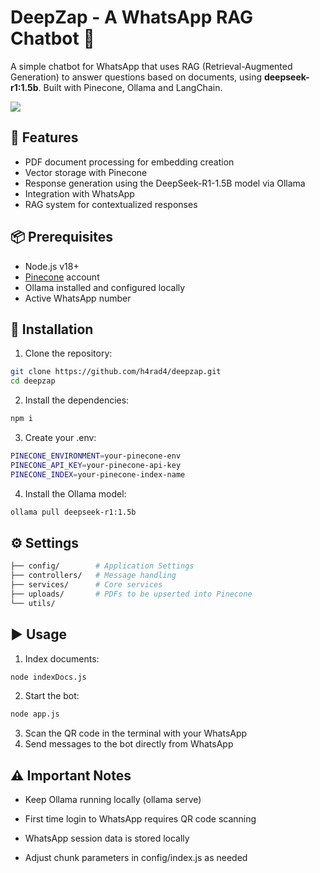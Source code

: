 # DeepZap - A WhatsApp RAG Chatbot 🤖

A simple chatbot for WhatsApp that uses RAG (Retrieval-Augmented Generation) to answer questions based on documents, using **deepseek-r1:1.5b**. Built with Pinecone, Ollama and LangChain.

<img src="https://www.mermaidchart.com/raw/0debfb45-2bb5-4b31-ae29-c98fb6f32fb1?theme=light&version=v0.1&format=svg"/>


## 🚀 Features

- PDF document processing for embedding creation
- Vector storage with Pinecone
- Response generation using the DeepSeek-R1-1.5B model via Ollama
- Integration with WhatsApp
- RAG system for contextualized responses

## 📦 Prerequisites

- Node.js v18+
- [Pinecone](https://www.pinecone.io/) account
- Ollama installed and configured locally
- Active WhatsApp number

## 🔧 Installation

1. Clone the repository:
```bash
git clone https://github.com/h4rad4/deepzap.git
cd deepzap
```

2. Install the dependencies:
```bash 
npm i
```
3. Create your .env:
```bash 
PINECONE_ENVIRONMENT=your-pinecone-env
PINECONE_API_KEY=your-pinecone-api-key
PINECONE_INDEX=your-pinecone-index-name
```

4. Install the Ollama model:
```bash 
ollama pull deepseek-r1:1.5b
```

## ⚙️ Settings

```bash 
├── config/        # Application Settings
├── controllers/   # Message handling
├── services/      # Core services
├── uploads/       # PDFs to be upserted into Pinecone
└── utils/         
```

## ▶️ Usage

1. Index documents:

```bash 
node indexDocs.js
```

2. Start the bot:

```bash 
node app.js
```

3. Scan the QR code in the terminal with your WhatsApp
4. Send messages to the bot directly from WhatsApp

## ⚠️ Important Notes
- Keep Ollama running locally (ollama serve)

- First time login to WhatsApp requires QR code scanning

- WhatsApp session data is stored locally

- Adjust chunk parameters in config/index.js as needed